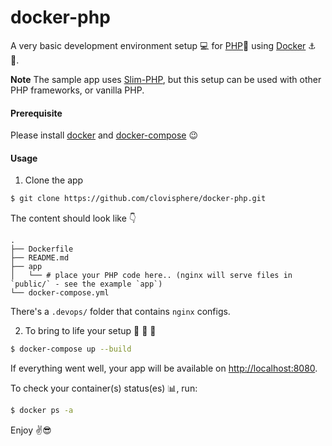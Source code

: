 # docker-php

A very basic development environment setup :computer: for [PHP](https://www.php.net/):elephant: using [Docker](https://www.docker.com/) :anchor: :ship:.

**Note** The sample app uses [Slim-PHP](http://www.slimframework.com/), but this setup can be used with other PHP frameworks, or vanilla PHP.

#### Prerequisite

Please install [docker](https://hub.docker.com/search?q=&type=edition&offering=community&sort=updated_at&order=desc) and [docker-compose](https://docs.docker.com/compose/install/) :wink:

#### Usage

1. Clone the app

```bash
$ git clone https://github.com/clovisphere/docker-php.git
```

The content should look like :point_down:

```console
.
├── Dockerfile
├── README.md
├── app
│   └── # place your PHP code here.. (nginx will serve files in `public/` - see the example `app`)
└── docker-compose.yml
```

There's a `.devops/` folder that contains `nginx` configs.

2. To bring to life your setup :stars: :sunrise: :rocket:

```bash
$ docker-compose up --build
```

If everything went well, your app will be available on [http://localhost:8080](http://localhost:8080).

To check your container(s) status(es) :bar_chart:, run:

```bash
$ docker ps -a
```

Enjoy :v::sunglasses:
